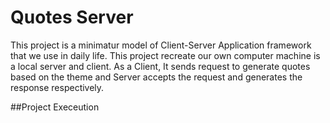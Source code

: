 # Quotes Server
This project is a minimatur model of Client-Server Application framework that we use in daily life. This project recreate our own computer machine is a local server and client. As a Client, It sends request to generate quotes based on the theme and Server accepts the request and generates the response respectively. 

##Project Execeution

